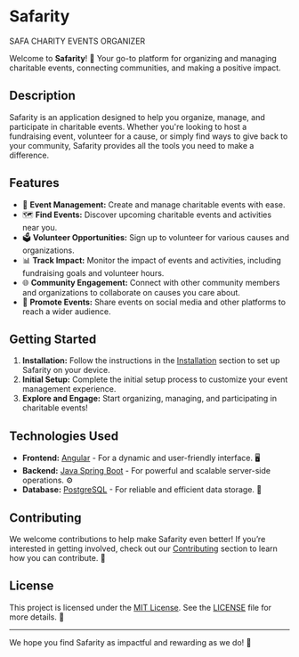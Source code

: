 # Safarity
SAFA CHARITY EVENTS ORGANIZER

Welcome to **Safarity**! 🌟 Your go-to platform for organizing and managing charitable events, connecting communities, and making a positive impact.

## Description

Safarity is an application designed to help you organize, manage, and participate in charitable events. Whether you're looking to host a fundraising event, volunteer for a cause, or simply find ways to give back to your community, Safarity provides all the tools you need to make a difference.

## Features

- 📅 **Event Management:** Create and manage charitable events with ease.
- 🗺️ **Find Events:** Discover upcoming charitable events and activities near you.
- 🗳️ **Volunteer Opportunities:** Sign up to volunteer for various causes and organizations.
- 📊 **Track Impact:** Monitor the impact of events and activities, including fundraising goals and volunteer hours.
- 🌐 **Community Engagement:** Connect with other community members and organizations to collaborate on causes you care about.
- 📣 **Promote Events:** Share events on social media and other platforms to reach a wider audience.

## Getting Started

1. **Installation:** Follow the instructions in the [Installation](#installation) section to set up Safarity on your device.
2. **Initial Setup:** Complete the initial setup process to customize your event management experience.
3. **Explore and Engage:** Start organizing, managing, and participating in charitable events!

## Technologies Used

- **Frontend:** [Angular](https://angular.io/) - For a dynamic and user-friendly interface. 🖥️
- **Backend:** [Java Spring Boot](https://spring.io/projects/spring-boot) - For powerful and scalable server-side operations. ⚙️
- **Database:** [PostgreSQL](https://www.postgresql.org/) - For reliable and efficient data storage. 💾

## Contributing

We welcome contributions to help make Safarity even better! If you’re interested in getting involved, check out our [Contributing](#contributing) section to learn how you can contribute. 🤝

## License

This project is licensed under the [MIT License](https://opensource.org/licenses/MIT). See the [LICENSE](LICENSE) file for more details. 📜

---

We hope you find Safarity as impactful and rewarding as we do! 🚀

